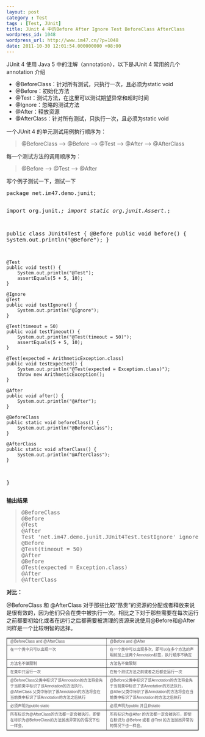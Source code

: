 ```yaml
---
layout: post
category : Test
tags : [Test, JUnit]
title: JUnit 4 中的Before After Ignore Test BeforeClass AfterClass
wordpress_id: 1048
wordpress_url: http://www.im47.cn/?p=1048
date: 2011-10-30 12:01:54.000000000 +08:00
---
```

JUnit 4 使用 Java 5 中的注解（annotation），以下是JUnit 4 常用的几个 annotation 介绍
<ul>
	<li><span class="Apple-style-span" style="line-height: 18px;">@BeforeClass：针对所有测试，只执行一次，且必须为static void</span></li>
	<li><span class="Apple-style-span" style="line-height: 18px;">@Before：初始化方法</span></li>
	<li><span class="Apple-style-span" style="line-height: 18px;">@Test：测试方法，在这里可以测试期望异常和超时时间</span></li>
	<li><span class="Apple-style-span" style="line-height: 18px;">@Ignore：忽略的测试方法</span></li>
	<li><span class="Apple-style-span" style="line-height: 18px;">@After：释放资源
</span></li>
	<li><span class="Apple-style-span" style="line-height: 18px;">@AfterClass：针对所有测试，只执行一次，且必须为static void</span></li>
</ul>
一个JUnit 4 的单元测试用例执行顺序为：
<blockquote>@BeforeClass –&gt; @Before –&gt; @Test –&gt; @After –&gt; @AfterClass</blockquote>
每一个测试方法的调用顺序为：
<blockquote>@Before –&gt; @Test –&gt; @After</blockquote>
写个例子测试一下，测试一下
<pre>package net.im47.demo.junit;

import org.junit.*;
import static org.junit.Assert.*;

public class JUnit4Test {
    @Before
    public void before() {
        System.out.println("@Before");
    }

    @Test
    public void test() {
        System.out.println("@Test");
        assertEquals(5 + 5, 10);
    }

    @Ignore
    @Test
    public void testIgnore() {
        System.out.println("@Ignore");
    }

    @Test(timeout = 50)
    public void testTimeout() {
        System.out.println("@Test(timeout = 50)");
        assertEquals(5 + 5, 10);
    }

    @Test(expected = ArithmeticException.class)
    public void testExpected() {
        System.out.println("@Test(expected = Exception.class)");
        throw new ArithmeticException();
    }

    @After
    public void after() {
        System.out.println("@After");
    }

    @BeforeClass
    public static void beforeClass() {
        System.out.println("@BeforeClass");
    }

    @AfterClass
    public static void afterClass() {
        System.out.println("@AfterClass");
    }
}</pre>
<strong>输出结果</strong>
<blockquote>
<pre>@BeforeClass
@Before
@Test
@After
Test 'net.im47.demo.junit.JUnit4Test.testIgnore' ignored
@Before
@Test(timeout = 50)
@After
@Before
@Test(expected = Exception.class)
@After
@AfterClass</pre>
</blockquote>
<strong>对比：</strong>

@BeforeClass 和 @AfterClass 对于那些比较“昂贵”的资源的分配或者释放来说是很有效的，因为他们只会在类中被执行一次。相比之下对于那些需要在每次运行之前都要初始化或者在运行之后都需要被清理的资源来说使用@Before和@After同样是一个比较明智的选择。
<table border="1" cellspacing="0">
<tbody>
<tr>
<td align="left" valign="top"><span style="color: #504e53; font-family: 'Lucida Grande', 'Lucida Sans Unicode', verdana, arial, Tahoma, Verdana, sans-serif; font-size: x-small;">@BeforeClass and @AfterClass</span></td>
<td align="left" valign="top"><span style="color: #504e53; font-family: 'Lucida Grande', 'Lucida Sans Unicode', verdana, arial, Tahoma, Verdana, sans-serif; font-size: x-small;">@Before and @After</span></td>
</tr>
<tr>
<td align="left" valign="top"><span style="color: #504e53; font-family: 'Lucida Grande', 'Lucida Sans Unicode', verdana, arial, Tahoma, Verdana, sans-serif; font-size: x-small;">在一个类中只可以出现一次</span></td>
<td align="left" valign="top"><span style="color: #504e53; font-family: 'Lucida Grande', 'Lucida Sans Unicode', verdana, arial, Tahoma, Verdana, sans-serif; font-size: x-small;"><span class="Apple-style-span" style="line-height: normal;">在一个类中可以出现多次，即可以在多个方法的声明前加上这两个Annotaion标签，执行顺序不确定</span></span></td>
</tr>
<tr>
<td align="left" valign="top"><span style="color: #504e53; font-family: 'Lucida Grande', 'Lucida Sans Unicode', verdana, arial, Tahoma, Verdana, sans-serif; font-size: x-small;">方法名不做限制</span></td>
<td align="left" valign="top"><span style="color: #504e53; font-family: 'Lucida Grande', 'Lucida Sans Unicode', verdana, arial, Tahoma, Verdana, sans-serif; font-size: x-small;">方法名不做限制</span></td>
</tr>
<tr>
<td align="left" valign="top"><span style="color: #504e53; font-family: 'Lucida Grande', 'Lucida Sans Unicode', verdana, arial, Tahoma, Verdana, sans-serif; font-size: x-small;">在类中只运行一次</span></td>
<td align="left" valign="top"><span style="color: #504e53; font-family: 'Lucida Grande', 'Lucida Sans Unicode', verdana, arial, Tahoma, Verdana, sans-serif; font-size: x-small;">在每个测试方法之前或者之后都会运行一次</span></td>
</tr>
<tr>
<td align="left" valign="top"><span style="color: #504e53; font-family: 'Lucida Grande', 'Lucida Sans Unicode', verdana, arial, Tahoma, Verdana, sans-serif; font-size: x-small;"><span class="Apple-style-span" style="line-height: normal;">@BeforeClass父类中标识了该Annotation的方法将会先于当前类中标识了该Annotation的方法执行。
@AfterClass 父类中标识了该Annotation的方法将会在当前类中标识了该Annotation的方法之后执行</span></span></td>
<td align="left" valign="top"><span style="color: #504e53; font-family: 'Lucida Grande', 'Lucida Sans Unicode', verdana, arial, Tahoma, Verdana, sans-serif; font-size: x-small;">@Before父类中标识了该Annotation的方法将会先于当前类中标识了该Annotation的方法执行。
@After父类中标识了该Annotation的方法将会在当前类中标识了该Annotation的方法之后执行</span></td>
</tr>
<tr>
<td align="left" valign="top"><span style="color: #504e53; font-family: 'Lucida Grande', 'Lucida Sans Unicode', verdana, arial, Tahoma, Verdana, sans-serif; font-size: x-small;">必须声明为public static</span></td>
<td align="left" valign="top"><span style="color: #504e53; font-family: 'Lucida Grande', 'Lucida Sans Unicode', verdana, arial, Tahoma, Verdana, sans-serif; font-size: x-small;">必须声明为public 并且非static</span></td>
</tr>
<tr>
<td align="left" valign="top"><span style="color: #504e53; font-family: 'Lucida Grande', 'Lucida Sans Unicode', verdana, arial, Tahoma, Verdana, sans-serif; font-size: x-small;">所有标识为@AfterClass的方法都一定会被执行，即使在标识为@BeforeClass的方法抛出异常的的情况下也一样会。</span></td>
<td align="left" valign="top"><span style="color: #504e53; font-family: 'Lucida Grande', 'Lucida Sans Unicode', verdana, arial, Tahoma, Verdana, sans-serif; font-size: x-small;">所有标识为@After 的方法都一定会被执行，即使在标识为 @Before 或者 @Test 的方法抛出异常的的情况下也一样会。</span></td>
</tr>
</tbody>
</table>
